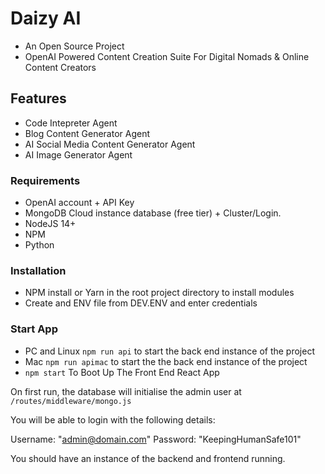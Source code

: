 
<!-- ![alt text](https://i.ibb.co/G9DFQYH/daizyai.png) -->
# Daizy AI
- An Open Source Project
- OpenAI Powered Content Creation Suite For Digital Nomads & Online Content Creators

## Features
- Code Intepreter Agent
- Blog Content Generator Agent
- AI Social Media Content Generator Agent
- AI Image Generator Agent

### Requirements

- OpenAI account + API Key
- MongoDB Cloud instance database (free tier) + Cluster/Login.
- NodeJS 14+
- NPM
- Python


### Installation

- NPM install or Yarn in the root project directory to install modules
- Create and ENV file from DEV.ENV and enter credentials

### Start App

- PC and Linux  `npm run api` to start the back end instance of the project
- Mac `npm run apimac` to start the the back end instance of the project
- `npm start` To Boot Up The Front End React App

On first run, the database will initialise the admin user at `/routes/middleware/mongo.js`

You will be able to login with the following details:

Username: "admin@domain.com"
Password: "KeepingHumanSafe101"

You should have an instance of the backend and frontend running.